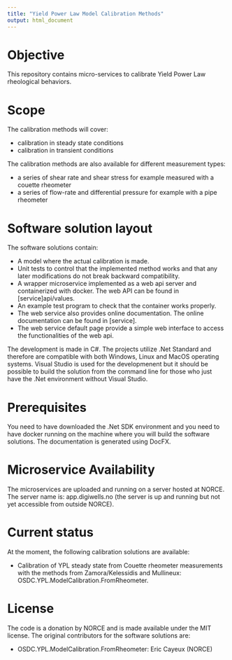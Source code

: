 ```yaml
---
title: "Yield Power Law Model Calibration Methods"
output: html_document
---
```


Objective
===
This repository contains micro-services to calibrate Yield Power Law rheological behaviors.

Scope
===
The calibration methods will cover:
* calibration in steady state conditions
* calibration in transient conditions

The calibration methods are also available for different measurement types:
* a series of shear rate and shear stress for example measured with a couette rheometer
* a series of flow-rate and differential pressure for example with a pipe rheometer

Software solution layout
===
The software solutions contain:
* A model where the actual calibration is made.
* Unit tests to control that the implemented method works and that any later modifications do not break backward compatibility.
* A wrapper microservice implemented as a web api server and containerized with docker. The web API can be found in [service]api/values.
* An example test program to check that the container works properly.
* The web service also provides online documentation. The online documentation can be found in [service].
* The web service default page provide a simple web interface to access the functionalities of the web api.

The development is made in C#. The projects utilize .Net Standard and therefore are compatible with both Windows, Linux and MacOS operating systems. 
Visual Studio is used for the developmenent but it should be possible to build the solution from the command line for those who just have the .Net 
environment without Visual Studio.

Prerequisites
===
You need to have downloaded the .Net SDK environment and you need to have docker running on the machine where you will build the software solutions. 
The documentation is generated using DocFX.

Microservice Availability
===
The microservices are uploaded and running on a server hosted at NORCE. The server name is: app.digiwells.no (the server is up and running but not yet accessible from outside NORCE).

Current status
===
At the moment, the following calibration solutions are available:
* Calibration of YPL steady state from Couette rheometer measurements with the methods from Zamora/Kelessidis and Mullineux: OSDC.YPL.ModelCalibration.FromRheometer.

License
===
The code is a donation by NORCE and is made available under the MIT license.
The original contributors for the software solutions are:
* OSDC.YPL.ModelCalibration.FromRheometer: Eric Cayeux (NORCE)

